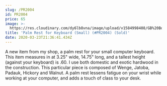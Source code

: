 ```yaml
---
slug: /PR2004
id: PR2004
price: 65
image: >-
  https://res.cloudinary.com/dy6lb8vna/image/upload/v1584998408/GB%20Bowlworks%20Gallery/PR2004.jpg
title: 'Palm Rest for Keyboard (Small) (#PR2004) (Sold)'
date: 2020-03-23T21:36:41.434Z
---
```

A new item from my shop, a palm rest for your small computer keyboard.  This item measures in at 3.25" wide, 14.75" long, and a tallest height (against your keyboard) is .60.  I use both domestic and exotic hardwood in the construction.  This particular piece is composed of Wenge, Jatoba, Padauk, Hickory and Walnut.  A palm rest lessens fatigue on your wrist while working at your computer, and adds a touch of class to your desk.